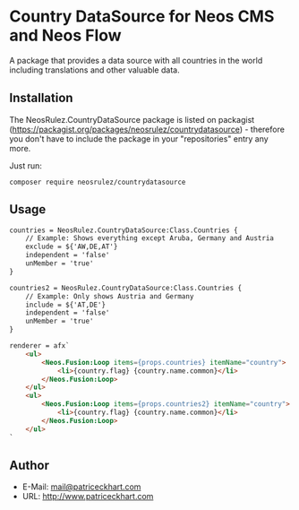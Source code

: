 # Country DataSource for Neos CMS and Neos Flow

A package that provides a data source with all countries in the world including translations and other valuable data.

## Installation

The NeosRulez.CountryDataSource package is listed on packagist (https://packagist.org/packages/neosrulez/countrydatasource) - therefore you don't have to include the package in your "repositories" entry any more.

Just run:

```
composer require neosrulez/countrydatasource
```

## Usage

```html
countries = NeosRulez.CountryDataSource:Class.Countries {
    // Example: Shows everything except Aruba, Germany and Austria
    exclude = ${'AW,DE,AT'}
    independent = 'false'
    unMember = 'true'
}

countries2 = NeosRulez.CountryDataSource:Class.Countries {
    // Example: Only shows Austria and Germany
    include = ${'AT,DE'}
    independent = 'false'
    unMember = 'true'
}

renderer = afx`
    <ul>
        <Neos.Fusion:Loop items={props.countries} itemName="country">
            <li>{country.flag} {country.name.common}</li>
        </Neos.Fusion:Loop>
    </ul>
    <ul>
        <Neos.Fusion:Loop items={props.countries2} itemName="country">
            <li>{country.flag} {country.name.common}</li>
        </Neos.Fusion:Loop>
    </ul>
`
```


## Author

* E-Mail: mail@patriceckhart.com
* URL: http://www.patriceckhart.com
